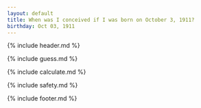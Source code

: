 ```yaml
---
layout: default
title: When was I conceived if I was born on October 3, 1911?
birthday: Oct 03, 1911
---
```


{% include header.md %}

{% include guess.md %}

{% include calculate.md %}

{% include safety.md %}

{% include footer.md %}




